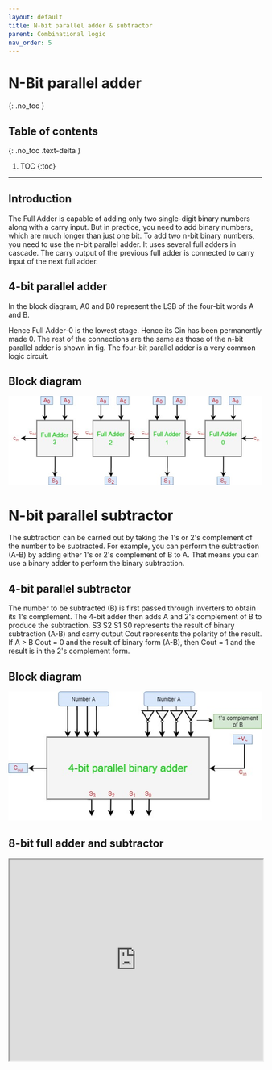```yaml
---
layout: default
title: N-bit parallel adder & subtractor
parent: Combinational logic
nav_order: 5
---
```



# N-Bit parallel adder
{: .no_toc }

## Table of contents
{: .no_toc .text-delta }

1. TOC
{:toc}

---

## Introduction

The Full Adder is capable of adding only two single-digit binary numbers along with a carry input. 
But in practice, you need to add binary numbers, which are much longer than just one bit. To add two n-bit binary numbers, you need to use the n-bit parallel adder. 
It uses several full adders in cascade. 
The carry output of the previous full adder is connected to carry input of the next full adder.

## 4-bit parallel adder
In the block diagram, A0 and B0 represent the LSB of the four-bit words A and B. 

Hence Full Adder-0 is the lowest stage. 
Hence its Cin has been permanently made 0. 
The rest of the connections are the same as those of the n-bit parallel adder is shown in fig. The four-bit parallel adder is a very common logic circuit.

## Block diagram

<div style="text-align:center"><img src="../../assets/images/fourbitadder_blockdiagram.jpg" /></div>

# N-bit parallel subtractor

The subtraction can be carried out by taking the 1's or 2's complement of the number to be subtracted. 
For example, you can perform the subtraction (A-B) by adding either 1's or 2's complement of B to A. 
That means you can use a binary adder to perform the binary subtraction.


## 4-bit parallel subtractor

The number to be subtracted (B) is first passed through inverters to obtain its 1's complement. 
The 4-bit adder then adds A and 2's complement of B to produce the subtraction. 
S3 S2 S1 S0 represents the result of binary subtraction (A-B) and carry output Cout represents the polarity of the result. 
If A > B Cout = 0 and the result of binary form (A-B), then Cout = 1 and the result is in the 2's complement form.


## Block diagram

<div style="text-align:center"><img src="../../assets/images/fourbitsubstractor_blockdiagram.jpg" /></div>


## 8-bit full adder and subtractor   

<iframe width="100%" height="400px" src="https://circuitverse.org/simulator/embed/2018" id="projectPreview" scrolling="no" webkitAllowFullScreen mozAllowFullScreen allowFullScreen> </iframe>